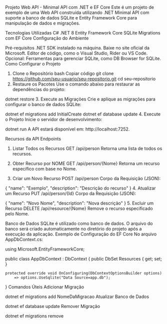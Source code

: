 Projeto Web API - Minimal API com .NET e EF Core
Este é um projeto de exemplo de uma Web API construída utilizando .NET Minimal API com suporte a banco de dados SQLite e Entity Framework Core para manipulação de dados e migrações.

Tecnologias Utilizadas
C#
.NET 8
Entity Framework Core
SQLite
Migrations com EF Core
Configuração do Ambiente

Pré-requisitos
.NET SDK instalado na máquina. Baixe no site oficial da Microsoft.
Editor de código, como o Visual Studio, Rider ou VS Code.
Opcional: Ferramentas para gerenciar SQLite, como DB Browser for SQLite.
Como Configurar o Projeto
1. Clone o Repositório
bash
Copiar código
git clone https://github.com/seu-usuario/seu-repositorio.git
cd seu-repositorio
2. Restaure os Pacotes
Use o comando abaixo para restaurar as dependências do projeto:

dotnet restore
3. Execute as Migrações
Crie e aplique as migrações para configurar o banco de dados SQLite:

dotnet ef migrations add InitialCreate
dotnet ef database update
4. Execute o Projeto
Inicie o servidor de desenvolvimento:

dotnet run
A API estará disponível em: http://localhost:7252.

Recursos da API
Endpoints
1. Listar Todos os Recursos
GET /api/person
Retorna uma lista de todos os recursos.

2. Obter Recurso por NOME
GET /api/person/{Nome}
Retorna um recurso específico com base no Nome.

3. Criar um Novo Recurso
POST /api/person
Corpo da Requisição (JSON):

{
  "name": "Exemplo",
  "description": "Descrição do recurso"
}
4. Atualizar um Recurso
PUT /api/person/{Id}
Corpo da Requisição (JSON):

{
  "name": "Novo Nome",
  "description": "Nova descrição"
}
5. Excluir um Recurso
DELETE /api/resource/{Nome}
Remove o recurso especificado pelo Nome.


Banco de Dados
SQLite é utilizado como banco de dados. O arquivo do banco será criado automaticamente no diretório do projeto após a execução da aplicação.
Exemplo de Configuração do EF Core
No arquivo AppDbContext.cs:

using Microsoft.EntityFrameworkCore;

public class AppDbContext : DbContext
{
    public DbSet<Resource> Resources { get; set; }

    protected override void OnConfiguring(DbContextOptionsBuilder options)
        => options.UseSqlite("Data Source=app.db");
}
Comandos Úteis
Adicionar Migração

dotnet ef migrations add NomeDaMigracao
Atualizar Banco de Dados

dotnet ef database update
Remover Migração

dotnet ef migrations remove
